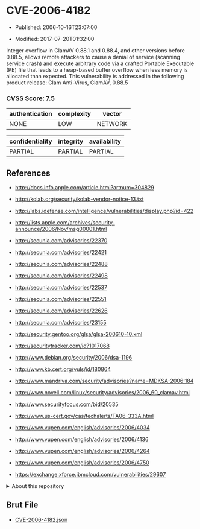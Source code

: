 # CVE-2006-4182

- Published: 2006-10-16T23:07:00

- Modified: 2017-07-20T01:32:00

Integer overflow in ClamAV 0.88.1 and 0.88.4, and other versions before 0.88.5, allows remote attackers to cause a denial of service (scanning service crash) and execute arbitrary code via a crafted Portable Executable (PE) file that leads to a heap-based buffer overflow when less memory is allocated than expected. This vulnerability is addressed in the following product release:
Clam Anti-Virus, ClamAV, 0.88.5

### CVSS Score: **7.5**

| authentication | complexity | vector |
| --- | --- | --- |
| NONE | LOW | NETWORK |

| confidentiality | integrity | availability |
| --- | --- | --- |
| PARTIAL | PARTIAL | PARTIAL |

## References

* http://docs.info.apple.com/article.html?artnum=304829

* http://kolab.org/security/kolab-vendor-notice-13.txt

* http://labs.idefense.com/intelligence/vulnerabilities/display.php?id=422

* http://lists.apple.com/archives/security-announce/2006/Nov/msg00001.html

* http://secunia.com/advisories/22370

* http://secunia.com/advisories/22421

* http://secunia.com/advisories/22488

* http://secunia.com/advisories/22498

* http://secunia.com/advisories/22537

* http://secunia.com/advisories/22551

* http://secunia.com/advisories/22626

* http://secunia.com/advisories/23155

* http://security.gentoo.org/glsa/glsa-200610-10.xml

* http://securitytracker.com/id?1017068

* http://www.debian.org/security/2006/dsa-1196

* http://www.kb.cert.org/vuls/id/180864

* http://www.mandriva.com/security/advisories?name=MDKSA-2006:184

* http://www.novell.com/linux/security/advisories/2006_60_clamav.html

* http://www.securityfocus.com/bid/20535

* http://www.us-cert.gov/cas/techalerts/TA06-333A.html

* http://www.vupen.com/english/advisories/2006/4034

* http://www.vupen.com/english/advisories/2006/4136

* http://www.vupen.com/english/advisories/2006/4264

* http://www.vupen.com/english/advisories/2006/4750

* https://exchange.xforce.ibmcloud.com/vulnerabilities/29607

<details>
<summary>About this repository</summary> 

  This repository is part of the project [Live Hack CVE](https://github.com/Live-Hack-CVE). Main website can be found [www.live-hack.org](https://www.live-hack.org) 
  
  Made by [Sn0wAlice](https://github.com/Sn0wAlice) for the people that care about security and need to have a feed of the latest CVEs. Hope you enjoy it, don't forget to star the repo and follow me on [Twitter](https://twitter.com/Sn0wAlice) and [Github](https://github.com/Sn0wAlice). And that is my [personnal website](https://www.alice-snow.me/)

  - [Home Page](https://github.com/Live-Hack-CVE)
  - [Framework](https://github.com/Live-Hack-CVE/cve-framework)
  - [CVE database](https://github.com/Live-Hack-CVE/full_database)
  - [Changelog](https://github.com/Live-Hack-CVE/Changelog)
</details>

## Brut File

* [CVE-2006-4182.json](https://raw.githubusercontent.com/Live-Hack-CVE/full_database/main/cves/2006/CVE-2006-4182.json)

